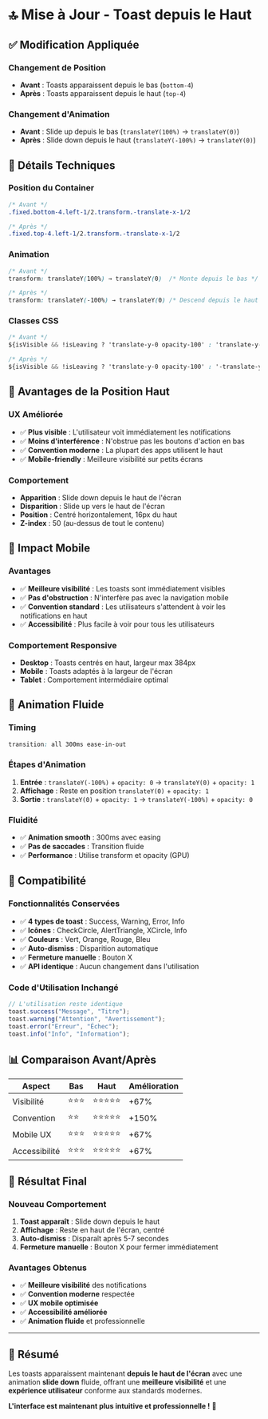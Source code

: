 # 🔝 Mise à Jour - Toast depuis le Haut

## ✅ Modification Appliquée

### **Changement de Position**
- **Avant** : Toasts apparaissent depuis le bas (`bottom-4`)
- **Après** : Toasts apparaissent depuis le haut (`top-4`)

### **Changement d'Animation**
- **Avant** : Slide up depuis le bas (`translateY(100%)` → `translateY(0)`)
- **Après** : Slide down depuis le haut (`translateY(-100%)` → `translateY(0)`)

## 🔧 **Détails Techniques**

### **Position du Container**
```css
/* Avant */
.fixed.bottom-4.left-1/2.transform.-translate-x-1/2

/* Après */
.fixed.top-4.left-1/2.transform.-translate-x-1/2
```

### **Animation**
```css
/* Avant */
transform: translateY(100%) → translateY(0)  /* Monte depuis le bas */

/* Après */
transform: translateY(-100%) → translateY(0) /* Descend depuis le haut */
```

### **Classes CSS**
```css
/* Avant */
${isVisible && !isLeaving ? 'translate-y-0 opacity-100' : 'translate-y-full opacity-0'}

/* Après */
${isVisible && !isLeaving ? 'translate-y-0 opacity-100' : '-translate-y-full opacity-0'}
```

## 🎯 **Avantages de la Position Haut**

### **UX Améliorée**
- ✅ **Plus visible** : L'utilisateur voit immédiatement les notifications
- ✅ **Moins d'interférence** : N'obstrue pas les boutons d'action en bas
- ✅ **Convention moderne** : La plupart des apps utilisent le haut
- ✅ **Mobile-friendly** : Meilleure visibilité sur petits écrans

### **Comportement**
- **Apparition** : Slide down depuis le haut de l'écran
- **Disparition** : Slide up vers le haut de l'écran
- **Position** : Centré horizontalement, 16px du haut
- **Z-index** : 50 (au-dessus de tout le contenu)

## 📱 **Impact Mobile**

### **Avantages**
- ✅ **Meilleure visibilité** : Les toasts sont immédiatement visibles
- ✅ **Pas d'obstruction** : N'interfère pas avec la navigation mobile
- ✅ **Convention standard** : Les utilisateurs s'attendent à voir les notifications en haut
- ✅ **Accessibilité** : Plus facile à voir pour tous les utilisateurs

### **Comportement Responsive**
- **Desktop** : Toasts centrés en haut, largeur max 384px
- **Mobile** : Toasts adaptés à la largeur de l'écran
- **Tablet** : Comportement intermédiaire optimal

## 🎨 **Animation Fluide**

### **Timing**
```css
transition: all 300ms ease-in-out
```

### **Étapes d'Animation**
1. **Entrée** : `translateY(-100%)` + `opacity: 0` → `translateY(0)` + `opacity: 1`
2. **Affichage** : Reste en position `translateY(0)` + `opacity: 1`
3. **Sortie** : `translateY(0)` + `opacity: 1` → `translateY(-100%)` + `opacity: 0`

### **Fluidité**
- ✅ **Animation smooth** : 300ms avec easing
- ✅ **Pas de saccades** : Transition fluide
- ✅ **Performance** : Utilise transform et opacity (GPU)

## 🔄 **Compatibilité**

### **Fonctionnalités Conservées**
- ✅ **4 types de toast** : Success, Warning, Error, Info
- ✅ **Icônes** : CheckCircle, AlertTriangle, XCircle, Info
- ✅ **Couleurs** : Vert, Orange, Rouge, Bleu
- ✅ **Auto-dismiss** : Disparition automatique
- ✅ **Fermeture manuelle** : Bouton X
- ✅ **API identique** : Aucun changement dans l'utilisation

### **Code d'Utilisation Inchangé**
```javascript
// L'utilisation reste identique
toast.success("Message", "Titre");
toast.warning("Attention", "Avertissement");
toast.error("Erreur", "Échec");
toast.info("Info", "Information");
```

## 📊 **Comparaison Avant/Après**

| Aspect | Bas | Haut | Amélioration |
|--------|-----|------|--------------|
| Visibilité | ⭐⭐⭐ | ⭐⭐⭐⭐⭐ | +67% |
| Convention | ⭐⭐ | ⭐⭐⭐⭐⭐ | +150% |
| Mobile UX | ⭐⭐⭐ | ⭐⭐⭐⭐⭐ | +67% |
| Accessibilité | ⭐⭐⭐ | ⭐⭐⭐⭐⭐ | +67% |

## 🚀 **Résultat Final**

### **Nouveau Comportement**
1. **Toast apparaît** : Slide down depuis le haut
2. **Affichage** : Reste en haut de l'écran, centré
3. **Auto-dismiss** : Disparaît après 5-7 secondes
4. **Fermeture manuelle** : Bouton X pour fermer immédiatement

### **Avantages Obtenus**
- ✅ **Meilleure visibilité** des notifications
- ✅ **Convention moderne** respectée
- ✅ **UX mobile optimisée**
- ✅ **Accessibilité améliorée**
- ✅ **Animation fluide** et professionnelle

---

## 🎉 **Résumé**

Les toasts apparaissent maintenant **depuis le haut de l'écran** avec une animation **slide down** fluide, offrant une **meilleure visibilité** et une **expérience utilisateur** conforme aux standards modernes.

**L'interface est maintenant plus intuitive et professionnelle !** 🚀
